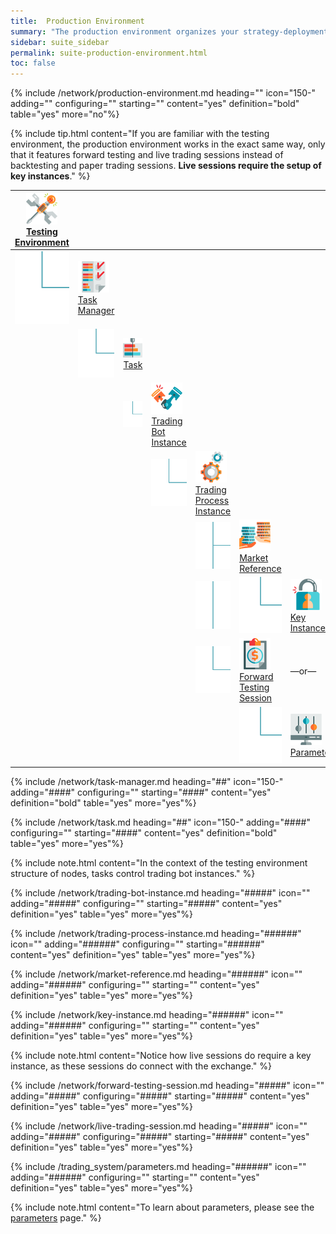 ```yaml
---
title:  Production Environment
summary: "The production environment organizes your strategy-deployment resources, grouping tasks, and associated forward testing and live trading sessions."
sidebar: suite_sidebar
permalink: suite-production-environment.html
toc: false
---
```


{% include /network/production-environment.md heading="" icon="150-" adding="" configuring="" starting="" content="yes" definition="bold" table="yes" more="no"%}

{% include tip.html content="If you are familiar with the testing environment, the production environment works in the exact same way, only that it features forward testing and live trading sessions instead of backtesting and paper trading sessions. **Live sessions require the setup of key instances**." %}

<table class='hierarchyTable'><thead><tr><th><a href='#testing-environment' data-toggle='tooltip' data-original-title='{{site.data.network.testing_environment}}'><img src='images/icons/testing-environment.png' /><br />Testing Environment</a></th><th></th><th></th><th></th><th></th><th></th><th></th><th></th><th></th><th></th></tr></thead><tbody>
<tr><td><img src='images/icons/tree-connector-elbow.png' /></td><td><a href='#task-manager' data-toggle='tooltip' data-original-title='{{site.data.network.task_manager}}'><img src='images/icons/task-manager.png' /><br />Task Manager</a></td><td></td><td></td><td></td><td></td><td></td><td></td><td></td><td></td></tr>
<tr><td></td><td><img src='images/icons/tree-connector-elbow.png' /></td><td><a href='#task' data-toggle='tooltip' data-original-title='{{site.data.network.task}}'><img src='images/icons/task.png' /><br />Task</a></td><td></td><td></td><td></td><td></td><td></td><td></td><td></td></tr>
<tr><td></td><td></td><td><img src='images/icons/tree-connector-elbow.png' /></td><td><a href='#trading-bot-instance' data-toggle='tooltip' data-original-title='{{site.data.network.trading_bot_instance}}'><img src='images/icons/trading-bot-instance.png' /><br />Trading Bot Instance</a></td><td></td><td></td><td></td><td></td><td></td><td></td></tr>
<tr><td></td><td></td><td></td><td><img src='images/icons/tree-connector-elbow.png' /></td><td><a href='#trading-process-instance' data-toggle='tooltip' data-original-title='{{site.data.network.trading_process_instance}}'><img src='images/icons/trading-process-instance.png' /><br />Trading Process Instance</a></td><td></td><td></td><td></td><td></td><td></td></tr>
<tr><td></td><td></td><td></td><td></td><td><img src='images/icons/tree-connector-fork.png' /></td><td><a href='#market-reference' data-toggle='tooltip' data-original-title='{{site.data.network.market_reference}}'><img src='images/icons/market-reference.png' /><br />Market Reference</a></td><td></td><td></td><td></td><td></td></tr>
<tr><td></td><td></td><td></td><td></td><td><img src='images/icons/tree-connector-line.png' /></td><td><img src='images/icons/tree-connector-elbow.png' /></td><td><a href='#key-instance' data-toggle='tooltip' data-original-title='{{site.data.trading_system.key_instance}}'><img src='images/icons/key-instance.png' /><br />Key Instance</a></td><td></td><td></td><td></td></tr>
<tr><td></td><td></td><td></td><td></td><td><img src='images/icons/tree-connector-elbow.png' /></td><td><a href='#forward-testing-session' data-toggle='tooltip' data-original-title='{{site.data.network.forward_testing_session}}'><img src='images/icons/forward-testing-session.png' /><br />Forward Testing Session</a></td><td>&mdash;or&mdash;</td><td><a href='#live-trading-session' data-toggle='tooltip' data-original-title='{{site.data.network.live_trading_session}}'><img src='images/icons/live-trading-session.png' /><br />Live Trading Session</a></td><td></td><td></td></tr>
<tr><td></td><td></td><td></td><td></td><td></td><td><img src='images/icons/tree-connector-elbow.png' /></td><td><a href='#parameters' data-toggle='tooltip' data-original-title='{{site.data.trading_system.parameters}}'><img src='images/icons/parameters.png' /><br />Parameters</a></td><td></td><td></td><td></td></tr></tbody></table>

{% include /network/task-manager.md heading="##" icon="150-" adding="####" configuring="" starting="####" content="yes" definition="bold" table="yes" more="yes"%}

{% include /network/task.md heading="##" icon="150-" adding="####" configuring="" starting="####" content="yes" definition="bold" table="yes" more="yes"%}

{% include note.html content="In the context of the testing environment structure of nodes, tasks control trading bot instances." %}

{% include /network/trading-bot-instance.md heading="#####" icon="" adding="#####" configuring="" starting="#####" content="yes" definition="yes" table="yes" more="yes"%}

{% include /network/trading-process-instance.md heading="######" icon="" adding="######" configuring="" starting="######" content="yes" definition="yes" table="yes" more="yes"%}

{% include /network/market-reference.md heading="######" icon="" adding="######" configuring="" starting="" content="yes" definition="yes" table="yes" more="yes"%}

{% include /network/key-instance.md heading="######" icon="" adding="######" configuring="" starting="" content="yes" definition="yes" table="yes" more="yes"%}

{% include note.html content="Notice how live sessions do require a key instance, as these sessions do connect with the exchange." %}

{% include /network/forward-testing-session.md heading="#####" icon="" adding="#####" configuring="#####" starting="#####" content="yes" definition="yes" table="yes" more="yes"%}

{% include /network/live-trading-session.md heading="#####" icon="" adding="#####" configuring="#####" starting="#####" content="yes" definition="yes" table="yes" more="yes"%}

{% include /trading_system/parameters.md heading="######" icon="" adding="######" configuring="" starting="" content="yes" definition="yes" table="yes" more="yes"%}

{% include note.html content="To learn about parameters, please see the <a href='suite-parameters.html'>parameters</a> page." %}

